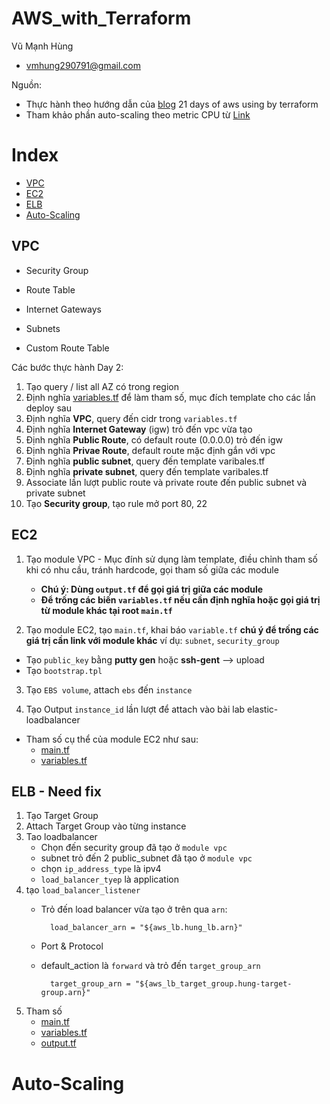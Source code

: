 # AWS_with_Terraform

Vũ Mạnh Hùng
    
- vmhung290791@gmail.com

Nguồn: 
- Thực hành theo hướng dẫn của [blog](https://github.com/100daysofdevops/21_days_of_aws_using_terraform/blob/master/README.md) 21 days of aws using by terraform 
- Tham khảo phần auto-scaling theo metric CPU từ [Link](https://github.com/cloudposse/terraform-aws-ec2-autoscale-group/blob/master/variables.tf)

# Index
- [VPC](#VPC)
- [EC2](#EC2)
- [ELB](#ELB)
- [Auto-Scaling](#Auto-Scaling)
## VPC
- Security Group
- Route Table

- Internet Gateways
- Subnets
- Custom Route Table

Các bước thực hành  Day 2:
1. Tạo query / list all AZ có trong region
2. Định nghĩa [variables.tf](/vpc/variables.tf) để làm tham số, mục đích template cho các lần deploy sau
3. Định nghĩa **VPC**, query đến cidr trong `variables.tf`
4. Định nghĩa **Internet Gateway** (igw) trỏ đến vpc vừa tạo
5. Định nghĩa **Public Route**, có default route (0.0.0.0) trỏ đến igw
6. Định nghĩa **Privae Route**, default route mặc định gắn với vpc
7. Định nghĩa **public subnet**, query đến template varibales.tf
8. Định nghĩa **private subnet**, query đến template varibales.tf
9. Associate lần lượt public route và private route đến public subnet và private subnet
10. Tạo **Security group**, tạo rule mở port 80, 22

## EC2
1. Tạo module VPC - Mục đính sử dụng làm template, điều chỉnh tham số khi có nhu cầu, tránh hardcode, gọi tham số giữa các module
    - **Chú ý: Dùng `output.tf` để gọi giá trị giữa các module**
    - **Để trống các biến `variables.tf` nếu cần định nghĩa hoặc gọi giá trị từ module khác tại root `main.tf`**

2. Tạo module EC2, tạo `main.tf`, khai báo `variable.tf` **chú ý để trống các giá trị cần link với module khác** ví dụ: `subnet`, `security_group`
- Tạo `public_key` bằng **putty gen** hoặc **ssh-gent** --> upload 
- Tạo `bootstrap.tpl`

3. Tạo `EBS volume`, attach `ebs` đến `instance`

4. Tạo Output `instance_id` lần lượt để attach vào bài lab elastic-loadbalancer
- Tham số cụ thể của module EC2 như sau:
    - [main.tf](./ec2/main.tf)
    - [variables.tf](./ec2/variables.tf)

## ELB - Need fix
1. Tạo Target Group 
2. Attach Target Group vào từng instance 
3. Tao loadbalancer
    - Chọn đến security group đã tạo ở `module vpc`
    - subnet trỏ đến 2 public_subnet đã tạo ở `module vpc`
    - chọn `ip_address_type` là ipv4
    - `load_balancer_tyep` là application
4. tạo `load_balancer_listener` 
    - Trỏ đến load balancer vừa tạo ở trên qua `arn`:
            
            load_balancer_arn = "${aws_lb.hung_lb.arn}"
    - Port & Protocol
    - default_action là `forward` và trỏ đến `target_group_arn`
            
            target_group_arn = "${aws_lb_target_group.hung-target-group.arn}"

5. Tham số 
    - [main.tf](./elb/main.tf)
    - [variables.tf](./elb/variables.tf)
    - [output.tf](./elb/output.tf)

# Auto-Scaling
